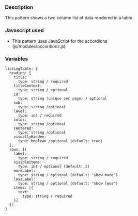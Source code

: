 ### Description
This pattern shows a two column list of data rendered in a table.

### Javascript used
* This pattern uses JavaScript for the accordions (js/modules/accordions.js)

### Variables
~~~
listingTable: {
  heading: {
    title:
      type: string / required
    titleContext: 
      type: string / optional
    id: 
      type: string (unique per page) / optional
    sub: 
      type: string /optional
    level: 
      type: int / required
    color: 
      type: string /optional
    centered: 
      type: string /optional
    visuallyHidden: 
      type: boolean /optional (default: true)
  },
  rows: [{
    label:
      type: string / required
    visibleItems:
      type: int / optional (default: 2)
    moreLabel:
      type: string / optional (default: "show more")
    lessLabel:
      type: string / optional (default: "show less")
    items: [{
      text:
        type: string / required
    }]
  }]
}
~~~
